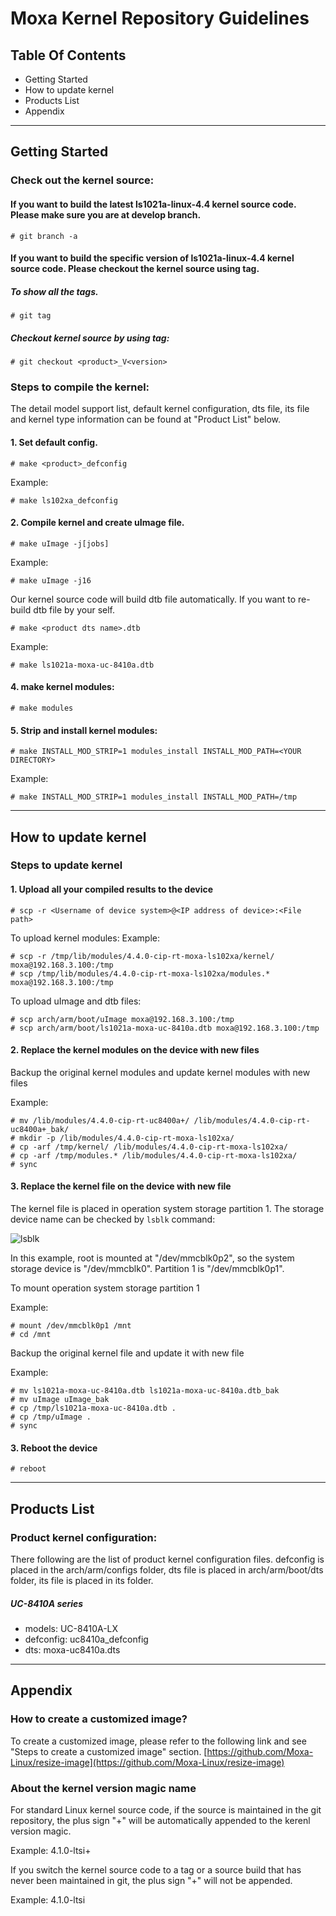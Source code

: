 # Moxa Kernel Repository Guidelines

## Table Of Contents
* Getting Started
* How to update kernel
* Products List
* Appendix

---
## Getting Started

### Check out the kernel source:

#### If you want to build the latest ls1021a-linux-4.4 kernel source code. Please make sure you are at develop branch.
```
# git branch -a
```

#### If you want to build the specific version of ls1021a-linux-4.4 kernel source code. Please checkout the kernel source using tag.

##### To show all the tags.
```
# git tag
```

##### Checkout kernel source by using tag:
```
# git checkout <product>_V<version>
```
### Steps to compile the kernel:

The detail model support list, default kernel configuration, dts file, its file and kernel type information can be found at "Product List" below.


#### 1. Set default config.
```
# make <product>_defconfig
```
Example:
```
# make ls102xa_defconfig
```

#### 2. Compile kernel and create uImage file.
```
# make uImage -j[jobs]
```
Example:
```
# make uImage -j16
```

Our kernel source code will build dtb file automatically. If you want to re-build dtb file by your self.
```
# make <product dts name>.dtb
```
Example:
```
# make ls1021a-moxa-uc-8410a.dtb
```

#### 4. make kernel modules:
```
# make modules
```

#### 5. Strip and install kernel modules:
```
# make INSTALL_MOD_STRIP=1 modules_install INSTALL_MOD_PATH=<YOUR DIRECTORY>
```
Example:
```
# make INSTALL_MOD_STRIP=1 modules_install INSTALL_MOD_PATH=/tmp
```

---
## How to update kernel
### Steps to update kernel

#### 1. Upload all your compiled results to the device
```
# scp -r <Username of device system>@<IP address of device>:<File path>
```

To upload kernel modules:
Example:
```
# scp -r /tmp/lib/modules/4.4.0-cip-rt-moxa-ls102xa/kernel/ moxa@192.168.3.100:/tmp
# scp /tmp/lib/modules/4.4.0-cip-rt-moxa-ls102xa/modules.* moxa@192.168.3.100:/tmp
```

To upload uImage and dtb files:
```
# scp arch/arm/boot/uImage moxa@192.168.3.100:/tmp
# scp arch/arm/boot/ls1021a-moxa-uc-8410a.dtb moxa@192.168.3.100:/tmp
```

#### 2. Replace the kernel modules on the device with new files

Backup the original kernel modules and update kernel modules with new files

Example:
```
# mv /lib/modules/4.4.0-cip-rt-uc8400a+/ /lib/modules/4.4.0-cip-rt-uc8400a+_bak/
# mkdir -p /lib/modules/4.4.0-cip-rt-moxa-ls102xa/
# cp -arf /tmp/kernel/ /lib/modules/4.4.0-cip-rt-moxa-ls102xa/
# cp -arf /tmp/modules.* /lib/modules/4.4.0-cip-rt-moxa-ls102xa/
# sync
```

#### 3. Replace the kernel file on the device with new file

The kernel file is placed in operation system storage partition 1.
The storage device name can be checked by `lsblk` command:

![lsblk](https://github.com/Moxa-Linux/resize-image/blob/develop/lsblk.PNG?raw=true)

In this example, root is mounted at "/dev/mmcblk0p2", so the system storage device is "/dev/mmcblk0". Partition 1 is "/dev/mmcblk0p1".

To mount operation system storage partition 1

Example:
```
# mount /dev/mmcblk0p1 /mnt
# cd /mnt
```

Backup the original kernel file and update it with new file

Example:
```
# mv ls1021a-moxa-uc-8410a.dtb ls1021a-moxa-uc-8410a.dtb_bak
# mv uImage uImage_bak
# cp /tmp/ls1021a-moxa-uc-8410a.dtb .
# cp /tmp/uImage .
# sync
```

#### 3. Reboot the device
```
# reboot
```

---
## Products List
### Product kernel configuration:
There following are the list of product kernel configuration files. defconfig is placed in the arch/arm/configs folder, dts file is placed in arch/arm/boot/dts folder, its file is placed in its folder.

##### UC-8410A series
* models: UC-8410A-LX
* defconfig: uc8410a_defconfig
* dts: moxa-uc8410a.dts

---
## Appendix

### How to create a customized image?
To create a customized image, please refer to the following link and see "Steps to create a customized image" section.
[https://github.com/Moxa-Linux/resize-image](https://github.com/Moxa-Linux/resize-image)

### About the kernel version magic name
For standard Linux kernel source code, if the source is maintained in the git repository, the plus sign "+" will be automatically appended to the kerenl version magic.

Example:
	4.1.0-ltsi+

If you switch the kernel source code to a tag or a source build that has never been maintained in git, the plus sign "+" will not be appended.

Example:
	4.1.0-ltsi
